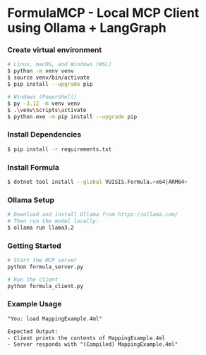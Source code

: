 # FormulaMCP - Local MCP Client using Ollama + LangGraph

### Create virtual environment

```bash
# Linux, macOS, and Windows (WSL)
$ python -m venv venv
$ source venv/bin/activate
$ pip install --upgrade pip

# Windows (Powershell)
$ py -3.12 -m venv venv
$ .\venv\Scripts\activate
$ python.exe -m pip install --upgrade pip
```

### Install Dependencies
```bash
$ pip install -r requirements.txt
```

### Install Formula
```bash
$ dotnet tool install --global VUISIS.Formula.<x64|ARM64> 
```

### Ollama Setup
```bash
# Download and install Ollama from https://ollama.com/
# Then run the model locally:
$ ollama run llama3.2
```

### Getting Started
```bash
# Start the MCP server
python formula_server.py
```
```Bash
# Run the client
python formula_client.py
```

### Example Usage
```txt
"You: load MappingExample.4ml"
```
```txt
Expected Output:
- Client prints the contents of MappingExample.4ml
- Server responds with "(Compiled) MappingExample.4ml"
```